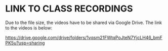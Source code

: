 # LINK TO CLASS RECORDINGS
Due to the file size, the videos have to be shared via Google Drive. The link to the videos is below:

https://drive.google.com/drive/folders/1vqsm21FWtqPoJteN7YjcLH46_bmFPK5u?usp=sharing
